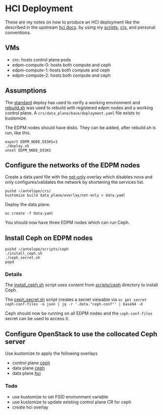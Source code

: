 # HCI Deployment

These are my notes on how to produce an HCI deployment like the
described in the upstream
[hci docs](https://github.com/openstack-k8s-operators/docs/blob/main/hci.md).
by using my [scripts](../scripts), [crs](../crs), and personal
conventions.

## VMs

- crc: hosts control plane pods
- edpm-compute-0: hosts both compute and ceph
- edpm-compute-1: hosts both compute and ceph
- edpm-compute-2: hosts both compute and ceph

## Assumptions

The [standard](standard.md) deploy has used to verify a working
environment and [rebuild.sh](../scripts/rebuild.sh) was used to
rebuild with registered edpm nodes and a working control plane.
A `crs/data_plane/base/deployment.yaml` file exists to kustomize.

The EDPM nodes should have disks. They can be added, after rebuild.sh
is run, like this.
```
export EDPM_NODE_DISKS=1
./deploy.sh
unset EDPM_NODE_DISKS
```

## Configure the networks of the EDPM nodes

Create a data.yaml file with the
[net-only](../crs/data_plane/overlay/net-only)
overlay which disables nova and only configures/validates the network
by shortening the services list.
```
pushd ~/antelope/crs/
kustomize build data_plane/overlay/net-only > data.yaml
```
Deploy the data plane.
```
oc create -f data.yaml
```
You should now have three EDPM nodes which can run Ceph.

## Install Ceph on EDPM nodes

```
pushd ~/antelope/scripts/ceph
./install_ceph.sh
./ceph_secret.sh
popd
```

### Details

The [install_ceph.sh](../scripts/ceph/install_ceph.sh)
script uses content from [scripts/ceph](../scripts/ceph/)
directory to install Ceph.

The [ceph_secret.sh](../scripts/ceph/ceph_secret.sh)
script creates a secret viewable via
`oc get secret ceph-conf-files -o json | jq -r '.data."ceph.conf"' | base64 -d`

Ceph should now be running on all EDPM nodes and the `ceph-conf-files`
secret can be used to access it.

## Configure OpenStack to use the collocated Ceph server

Use kustomize to apply the following overlays

- control plane [ceph](../crs/control_plane/overlay/ceph)
- data plane [ceph](../crs/data_plane/overlay/ceph)
- data plane [hci](../crs/data_plane/overlay/hci)

### Todo
- use kustomize to set FSID environment variable
- use kustomize to update existing control plane CR for ceph
- create hci overlay
